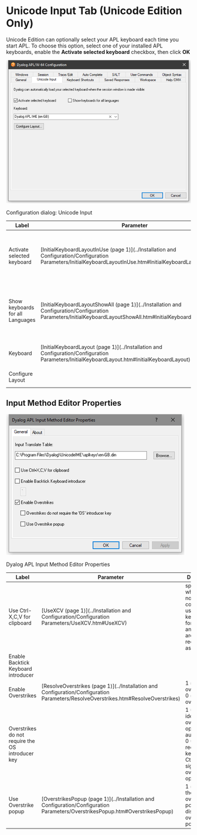 # Unicode Input Tab (Unicode Edition Only)

Unicode Edition can optionally select your APL keyboard each time you start APL. To choose this option, select one of your installed APL keyboards, enable the **Activate selected keyboard** checkbox, then click **OK**

![configuration dialog unicode input tab](../img/configuration-dialog-unicode-input-tab.png)

Configuration dialog: Unicode Input

| Label | Parameter | Description |
| --- | --- | ---  |
| Activate selected keyboard | [InitialKeyboardLayoutInUse (page 1)](../Installation and Configuration/Configuration Parameters/InitialKeyboardLayoutInUse.htm#InitialKeyboardLayoutInUse) | If checked, the specified APL keyboard is activated on start-up. |
| Show keyboards for all Languages | [InitialKeyboardLayoutShowAll (page 1)](../Installation and Configuration/Configuration Parameters/InitialKeyboardLayoutShowAll.htm#InitialKeyboardLayoutShowAll) | If checked, all installed keyboards are displayed. Otherwise, only Dyalog keyboards are shown |
| Keyboard | [InitialKeyboardLayout (page 1)](../Installation and Configuration/Configuration Parameters/InitialKeyboardLayout.htm#InitialKeyboardLayout) | the APL keyboard to be selected. |
| Configure Layout |  | Displays thefollowng dialog box. |

## Input Method Editor Properties

![ime properties](../img/ime-properties.png)

Dyalog APL Input Method Editor Properties

| Label | Parameter | Description |
| --- | --- | ---  |
| Use Ctrl-X,C,V for clipboard | [UseXCV (page 1)](../Installation and Configuration/Configuration Parameters/UseXCV.htm#UseXCV) | specifies whether or not the commonly used keystrokes for copy, cut and paste  are recognised as such. |
| Enable Backtick Keyboard introducer |  |  |
| Enable Overstrikes | [ResolveOverstrikes (page 1)](../Installation and Configuration/Configuration Parameters/ResolveOverstrikes.htm#ResolveOverstrikes) | 1 = enable overstrikes. 0 = disable overstrikes |
| Overstrikes do not require the OS introducer key |  | 1 = IME identifies overstrike operation automatically 0 = IME requires the <OS> key (default Ctrl+Bksp) to signal an overstrike operation |
| Use Overstrike popup | [OverstrikesPopup (page 1)](../Installation and Configuration/Configuration Parameters/OverstrikesPopup.htm#OverstrikesPopup) | 1 = enable the overstrike popup. 0 = disable the overstrike popup |
